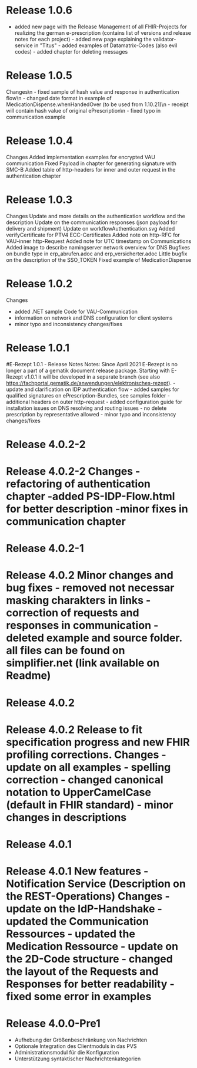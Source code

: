 # Release 1.0.6
- added new page with the Release Management of all FHIR-Projects for realizing the german e-prescription (contains list of versions and release notes for each project) - added new page explaining the validator-service in "Titus" - added examples of Datamatrix-Codes (also evil codes) - added chapter for deleting messages

# Release 1.0.5
Changes\n - fixed sample of hash value and response in authentication flow\n - changed date format in example of MedicationDispense.whenHandedOver (to be used from 1.10.21)\n - receipt will contain hash value of original ePrescription\n - fixed typo in communication example

# Release 1.0.4
Changes
 Added implementation examples for encrypted VAU communication
 Fixed Payload in chapter for generating signature with SMC-B
 Added table of http-headers for inner and outer request in the authentication chapter


# Release 1.0.3
Changes
 Update and more details on the authentication workflow and the description
 Update on the communication responses (json payload for delivery and shipment)
 Update on workflowAuthentication.svg
 Added verifyCertificate for PTV4 ECC-Certificates
 Added note on http-RFC for VAU-inner http-Request
 Added note for UTC timestamp on Communications
 Added image to describe namingserver network overview for DNS
 Bugfixes on bundle type in erp_abrufen.adoc and erp_versicherter.adoc
 Little bugfix on the description of the SSO_TOKEN
 Fixed example of MedicationDispense


# Release 1.0.2
Changes
 - added .NET sample Code for VAU-Communication
 - information on network and DNS configuration for client systems
 - minor typo and inconsistency changes/fixes


# Release 1.0.1
#E-Rezept 1.0.1 - Release Notes Notes: Since April 2021 E-Rezept is no longer a part of a gematik document release package. Starting with E-Rezept v1.0.1 it will be developed in a separate branch (see also https://fachportal.gematik.de/anwendungen/elektronisches-rezept). - update and clarification on IDP authentication flow - added samples for qualified signatures on ePrescription-Bundles, see samples folder - additional headers on outer http-request - added configuration guide for installation issues on DNS resolving and routing issues - no delete prescription by representative allowed - minor typo and inconsistency changes/fixes

# Release 4.0.2-2
# Release 4.0.2-2 Changes -refactoring of authentication chapter -added PS-IDP-Flow.html for better description -minor fixes in communication chapter

# Release 4.0.2-1
# Release 4.0.2 Minor changes and bug fixes - removed not necessar masking charakters in links - correction of requests and responses in communication - deleted example and source folder. all files can be found on simplifier.net (link available on Readme)

# Release 4.0.2
# Release 4.0.2 Release to fit specification progress and new FHIR profiling corrections. Changes - update on all examples - spelling correction - changed canonical notation to UpperCamelCase (default in FHIR standard) - minor changes in descriptions

# Release 4.0.1
# Release 4.0.1 New features - Notification Service (Description on the REST-Operations) Changes - update on the IdP-Handshake - updated the Communication Ressources - updated the Medication Ressource - update on the 2D-Code structure - changed the layout of the Requests and Responses for better readability - fixed some error in examples

# Release 4.0.0-Pre1
- Aufhebung der Größenbeschränkung von Nachrichten
 - Optionale Integration des Clientmoduls in das PVS
 - Administrationsmodul für die Konfiguration
 - Unterstützung syntaktischer Nachrichtenkategorien


